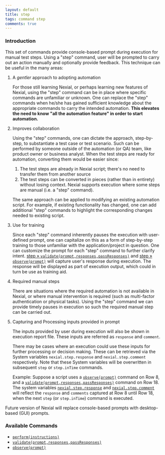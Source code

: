 ```yaml
---
layout: default
title: step
tags: command step
comments: true
---
```



### Introduction
This set of commands provide console-based prompt during execution for manual test steps.  Using a "step" command, user
will be prompted to carry out an action manually and optionally provide feedback.  This technique can be useful in the
many areas:

1. A _gentler_ approach to adopting automation

   For those still learning Nexial, or perhaps learning new features of Nexial, using the "step" command can be in 
   place where specific commands are unfamiliar or unknown.  One can replace the "step" commands when he/she has 
   gained sufficient knowledge about the appropriate commands to carry the intended automation. **This elevates the 
   need to know "all the automation feature" in order to start automation.**

2. Improves collaboration

   Using the "step" commands, one can dictate the approach, step-by-step, to substantiate a test case or test scenario.
   Such can be performed by someone outside of the automation (or QA) team, like product owner or business analyst.
   When the test steps are ready for automation, converting them would be easier since:<br/>
   
   1. The test steps are already in Nexial script; there's no need to transfer them from another source
   2. The test steps can be converted in pieces (rather than in entirety) without losing context.  Nexial supports 
      execution where some steps are manual (i.e. a "step" command).
   
   The same approach can be applied to modifying an existing automation script.  For example, if existing functionality
   has changed, one can add additional "step" commands to highlight the corresponding changes needed to existing script.

3. Use for training

   Since each "step" command inherently pauses the execution with user-defined prompt, one can capitalize on this as a
   form of step-by-step training to those unfamiliar with the application/project in question.  One can customize the
   prompt for each "step" command to further clarify intent.
   [step &raquo; `validate(prompt,responses,passResponses)`](validate(prompt,responses,passResponses).html) and
   [step &raquo; `observe(prompt)`](observe(prompt).html) will capture user's response during execution.  The response
   will be displayed as part of execution output, which could in turn be use as training aid.

4. Required manual steps

   There are situations where the required automation is not available in Nexial, or where manual intervention is 
   required (such as multi-factor authentication or physical tasks).  Using the "step" command we can provide timely
   pauses in execution so such the required manual step can be carried out.
   
5. Capturing and Processing inputs provided in prompt
   
   The inputs provided by user during execution will also be shown in execution report file. These inputs are referred 
   as `response` and `comment`. 
   
   There may be cases where an execution could use these inputs for further processing or decision making. These can be 
   retrieved via the System variables `nexial.step.response` and `nexial.step.comment` respectively. Note that these
   System variables will be overwritten in subsequent `step` or `step.inTime` commands.
   
   Example: Suppose a script uses a [`observe(prompt)`](observe(prompt).html) command on Row 8, and a 
   [`validate(prompt,responses,passResponses)`](validate(prompt,responses,passResponses).html) command on Row 18. 
   The system variables [`nexial.step.response`](../../systemvars/index.html#nexial.step.response) and 
   [`nexial.step.comment`](../../systemvars/index.html#nexial.step.comment) will reflect the `response` and `comments` 
   captured at Row 8 until Row 18, when the next `step` (or `step.inTime`) command is executed.


Future version of Nexial will replace console-based prompts with desktop-based (GUI) prompts.


### Available Commands
- [`perform(instructions)`](perform(instructions).html )
- [`validate(prompt,responses,passResponses)`](validate(prompt,responses,passResponses).html)
- [`observe(prompt)`](observe(prompt).html)
